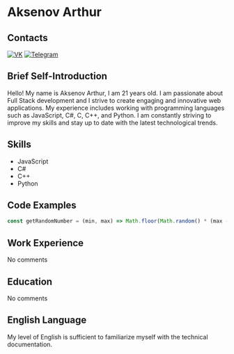 # Aksenov Arthur

## Contacts
[![VK](https://img.shields.io/badge/VK-Aksenov%20Arthur-red)](https://vk.com/yunloop)
[![Telegram](https://img.shields.io/badge/Telegram-@Yunloop__Dev-blue)](https://t.me/Yunloop_Dev)

## Brief Self-Introduction
Hello! My name is Aksenov Arthur, I am 21 years old. I am passionate about Full Stack development and I strive to create engaging and innovative web applications.
My experience includes working with programming languages such as JavaScript, C#, C, C++, and Python.
I am constantly striving to improve my skills and stay up to date with the latest technological trends.

## Skills
- JavaScript
- C#
- C++
- Python

## Code Examples
```javascript
const getRandomNumber = (min, max) => Math.floor(Math.random() * (max - min + 1)) + min; 
```

## Work Experience
No comments

## Education
No comments

## English Language
My level of English is sufficient to familiarize myself with the technical documentation.
